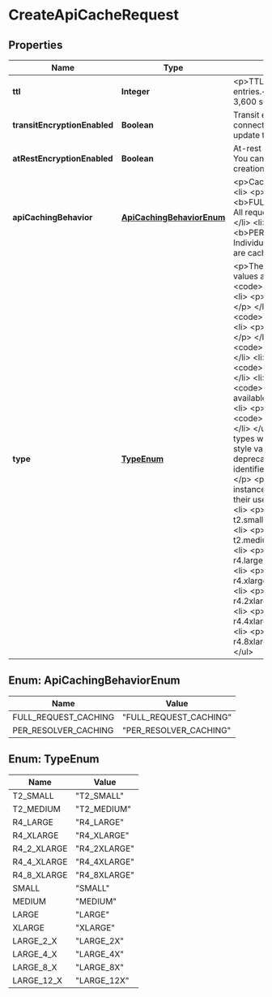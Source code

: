 

# CreateApiCacheRequest


## Properties

| Name | Type | Description | Notes |
|------------ | ------------- | ------------- | -------------|
|**ttl** | **Integer** | &lt;p&gt;TTL in seconds for cache entries.&lt;/p&gt; &lt;p&gt;Valid values are 1–3,600 seconds.&lt;/p&gt; |  |
|**transitEncryptionEnabled** | **Boolean** | Transit encryption flag when connecting to cache. You cannot update this setting after creation. |  [optional] |
|**atRestEncryptionEnabled** | **Boolean** | At-rest encryption flag for cache. You cannot update this setting after creation. |  [optional] |
|**apiCachingBehavior** | [**ApiCachingBehaviorEnum**](#ApiCachingBehaviorEnum) | &lt;p&gt;Caching behavior.&lt;/p&gt; &lt;ul&gt; &lt;li&gt; &lt;p&gt; &lt;b&gt;FULL_REQUEST_CACHING&lt;/b&gt;: All requests are fully cached.&lt;/p&gt; &lt;/li&gt; &lt;li&gt; &lt;p&gt; &lt;b&gt;PER_RESOLVER_CACHING&lt;/b&gt;: Individual resolvers that you specify are cached.&lt;/p&gt; &lt;/li&gt; &lt;/ul&gt; |  |
|**type** | [**TypeEnum**](#TypeEnum) | &lt;p&gt;The cache instance type. Valid values are &lt;/p&gt; &lt;ul&gt; &lt;li&gt; &lt;p&gt; &lt;code&gt;SMALL&lt;/code&gt; &lt;/p&gt; &lt;/li&gt; &lt;li&gt; &lt;p&gt; &lt;code&gt;MEDIUM&lt;/code&gt; &lt;/p&gt; &lt;/li&gt; &lt;li&gt; &lt;p&gt; &lt;code&gt;LARGE&lt;/code&gt; &lt;/p&gt; &lt;/li&gt; &lt;li&gt; &lt;p&gt; &lt;code&gt;XLARGE&lt;/code&gt; &lt;/p&gt; &lt;/li&gt; &lt;li&gt; &lt;p&gt; &lt;code&gt;LARGE_2X&lt;/code&gt; &lt;/p&gt; &lt;/li&gt; &lt;li&gt; &lt;p&gt; &lt;code&gt;LARGE_4X&lt;/code&gt; &lt;/p&gt; &lt;/li&gt; &lt;li&gt; &lt;p&gt; &lt;code&gt;LARGE_8X&lt;/code&gt; (not available in all regions)&lt;/p&gt; &lt;/li&gt; &lt;li&gt; &lt;p&gt; &lt;code&gt;LARGE_12X&lt;/code&gt; &lt;/p&gt; &lt;/li&gt; &lt;/ul&gt; &lt;p&gt;Historically, instance types were identified by an EC2-style value. As of July 2020, this is deprecated, and the generic identifiers above should be used.&lt;/p&gt; &lt;p&gt;The following legacy instance types are available, but their use is discouraged:&lt;/p&gt; &lt;ul&gt; &lt;li&gt; &lt;p&gt; &lt;b&gt;T2_SMALL&lt;/b&gt;: A t2.small instance type.&lt;/p&gt; &lt;/li&gt; &lt;li&gt; &lt;p&gt; &lt;b&gt;T2_MEDIUM&lt;/b&gt;: A t2.medium instance type.&lt;/p&gt; &lt;/li&gt; &lt;li&gt; &lt;p&gt; &lt;b&gt;R4_LARGE&lt;/b&gt;: A r4.large instance type.&lt;/p&gt; &lt;/li&gt; &lt;li&gt; &lt;p&gt; &lt;b&gt;R4_XLARGE&lt;/b&gt;: A r4.xlarge instance type.&lt;/p&gt; &lt;/li&gt; &lt;li&gt; &lt;p&gt; &lt;b&gt;R4_2XLARGE&lt;/b&gt;: A r4.2xlarge instance type.&lt;/p&gt; &lt;/li&gt; &lt;li&gt; &lt;p&gt; &lt;b&gt;R4_4XLARGE&lt;/b&gt;: A r4.4xlarge instance type.&lt;/p&gt; &lt;/li&gt; &lt;li&gt; &lt;p&gt; &lt;b&gt;R4_8XLARGE&lt;/b&gt;: A r4.8xlarge instance type.&lt;/p&gt; &lt;/li&gt; &lt;/ul&gt; |  |



## Enum: ApiCachingBehaviorEnum

| Name | Value |
|---- | -----|
| FULL_REQUEST_CACHING | &quot;FULL_REQUEST_CACHING&quot; |
| PER_RESOLVER_CACHING | &quot;PER_RESOLVER_CACHING&quot; |



## Enum: TypeEnum

| Name | Value |
|---- | -----|
| T2_SMALL | &quot;T2_SMALL&quot; |
| T2_MEDIUM | &quot;T2_MEDIUM&quot; |
| R4_LARGE | &quot;R4_LARGE&quot; |
| R4_XLARGE | &quot;R4_XLARGE&quot; |
| R4_2_XLARGE | &quot;R4_2XLARGE&quot; |
| R4_4_XLARGE | &quot;R4_4XLARGE&quot; |
| R4_8_XLARGE | &quot;R4_8XLARGE&quot; |
| SMALL | &quot;SMALL&quot; |
| MEDIUM | &quot;MEDIUM&quot; |
| LARGE | &quot;LARGE&quot; |
| XLARGE | &quot;XLARGE&quot; |
| LARGE_2_X | &quot;LARGE_2X&quot; |
| LARGE_4_X | &quot;LARGE_4X&quot; |
| LARGE_8_X | &quot;LARGE_8X&quot; |
| LARGE_12_X | &quot;LARGE_12X&quot; |



